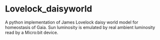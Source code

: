 # Lovelock_daisyworld
A python implementation of James Lovelock daisy world model for homeostasis of Gaia.
Sun luminosity is emulated by real ambient luminosity read by a Micro:bit device.
